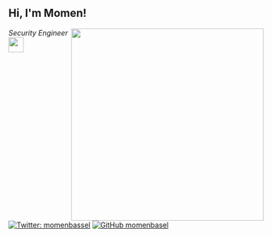 <h2> Hi, I'm Momen!</h2>
<img align='right' src="https://github-readme-stats.vercel.app/api?username=momenbasel&show_icons=true&theme=radical" width="380">
<p><em>Security Engineer<br>
 <img src="https://media.giphy.com/media/WUlplcMpOCEmTGBtBW/giphy.gif" width="30"> 
</em></p>

[![Twitter: momenbassel](https://img.shields.io/twitter/follow/momenbassel?style=flat-square)](https://twitter.com/Momenbassel)
[![GitHub momenbasel](https://img.shields.io/github/followers/momenbasel?label=follow%20github&style=flat-square)](https://github.com/momenbasel)

